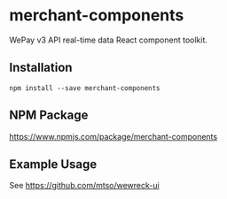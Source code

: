 # merchant-components

WePay v3 API real-time data React component toolkit.

## Installation

```
npm install --save merchant-components
```

## NPM Package

https://www.npmjs.com/package/merchant-components

## Example Usage

See https://github.com/mtso/wewreck-ui
